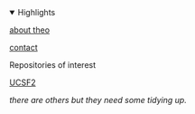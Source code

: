 
<details class=detSubMenu open>

<summary>Highlights</summary>

[about theo]( #https://theo-armour.github.io/page/about.md )

[contact]( #https://theo-armour.github.io/page/contact.md )

<p>Repositories of interest</p>

[UCSF2]( https://theo-armour.github.io/ucsf2/#README.md )<br>

_there are others but they need some tidying up._

</details>